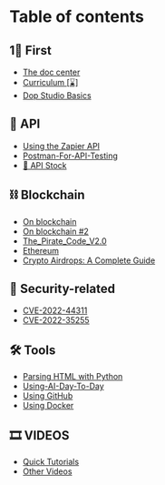 # Table of contents

## 1⃣ First

* [The doc center](README.md)
* [Curriculum \[⌛\]](first/curriculum.md)
* [Dop Studio Basics](first/dop-studio-basics.md)

## 🔌 API

* [Using the Zapier API](Using-Zapier-API.md)
* [Postman-For-API-Testing](Postman-For-API-Testing.md)
* [📝 API Stock](api/api-stock.md)

## ⛓ Blockchain

* [Οn blockchain](blockchain/on-blockchain.md)
* [Οn blockchain #2](blockchain/on-blockchain-2.md)
* [The\_Pirate\_Code\_V2.0](blockchain/the\_pirate\_code\_v2.0.md)
* [Ethereum](blockchain/ethereum\_fundamentals.md)
* [Crypto Airdrops:                                           A Complete Guide](blockchain/crypto-airdrops-a-complete-guide.md)

## 🔐 Security-related

* [CVE-2022-44311](cve-2022-44311.md)
* [CVE-2022-35255](cve-2022-35255.md)

## 🛠 Tools

* [Parsing HTML with Python](<README (1).md>)
* [Using-AI-Day-To-Day](Using-AI-Day-To-Day.md)
* [Using GitHub](Using-GitHub.md)
* [Using Docker](tools/using-docker.md)

## 🎞 VIDEOS

* [Quick Tutorials](videos/quick-tutorials.md)
* [Other Videos](videos/other-videos.md)
